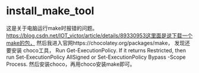 # install_make_tool
这是关于电脑运行make时报错的问题。https://blog.csdn.net/IOT_victor/article/details/89330953这里面是说下载一个make的包，
然后我进入官网https://chocolatey.org/packages/make， 发现还要安装 choco工具，
Run Get-ExecutionPolicy. If it returns Restricted, then run Set-ExecutionPolicy AllSigned or Set-ExecutionPolicy Bypass -Scope Process.
然后安装choco，再用choco安装make即可。
